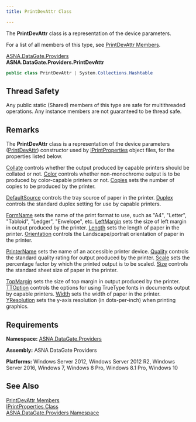 ```yaml
---
title: PrintDevAttr Class

---
```


The <span> **PrintDevAttr** </span> class is a representation of the device parameters. 

For a list of all members of this type, see [PrintDevAttr Members](print-dev-attr-members.html).

[ASNA.DataGate.Providers](datagate-providers-namespace.html) <br /> **ASNA.DataGate.Providers.<span>PrintDevAttr</span>** 
```cs
public class PrintDevAttr | System.Collections.Hashtable
```

## Thread Safety

Any public static (Shared) members of this type are safe for multithreaded operations. Any instance members are not guaranteed to be thread safe.
## Remarks

The **PrintDevAttr** class is a representation of the device parameters ([PrintDevAttr](print-dev-attr-class-print-dev-attr-constructor.html)) constructor used by [IPrintProperties](iprint-properties-class.html) object files, for the properties listed below.

[Collate](print-dev-attr-class-collate-property.html) controls whether the output produced by capable printers should be collated or not. [Color](print-dev-attr-class-color-property.html) controls whether non-monochrome output is to be produced by color-capable printers or not. [Copies](print-dev-attr-class-copies-property.html) sets the number of copies to be produced by the printer.

[DefaultSource](print-dev-attr-class-default-source-property.html) controls the tray source of paper in the printer. [ Duplex](print-dev-attr-class-duplex-property.html) controls the standard duplex setting for use by capable printers. 

[FormName](print-dev-attr-class-form-name-property.html) sets the name of the print format to use, such as "A4", "Letter", "Tabloid", "Ledger", "Envelope", etc. [LeftMargin](print-dev-attr-class-left-margin-property.html) sets the size of left margin in output produced by the printer. [ Length](print-dev-attr-class-length-property.html) sets the length of paper in the printer. [ Orientation](print-dev-attr-class-orientation-property.html) controls the Landscape/portrait orientation of paper in the printer.

[PrinterName](print-dev-attr-class-printer-name-property.html) sets the name of an accessible printer device. [ Quality](print-dev-attr-class-quality-property.html) controls the standard quality rating for output produced by the printer. [Scale](print-dev-attr-class-scale-property.html) sets the percentage factor by which the printed output is to be scaled. [ Size](print-dev-attr-class-size-property.html) controls the standard sheet size of paper in the printer.

[TopMargin](print-dev-attr-class-top-margin-property.html) sets the size of top margin in output produced by the printer. [ TTOption](print-dev-attr-classTTOption-property.html) controls the options for using TrueType fonts in documents output by capable printers. [ Width](print-dev-attr-class-width-property.html) sets the width of paper in the printer. [ YResolution](print-dev-attr-class-yresolution-property.html) sets the y-axis resolution (in dots-per-inch) when printing graphics. 
## Requirements

**Namespace:** [ ASNA.DataGate.Providers](datagate-providers-namespace.html) 

**Assembly:** ASNA DataGate Providers

**Platforms:** Windows Server 2012, Windows Server 2012 R2, Windows Server 2016, Windows 7, Windows 8 Pro, Windows 8.1 Pro, Windows 10
## See Also


[PrintDevAttr Members](print-dev-attr-members.html)
      <br />
[IPrintProperties Class](iprint-properties-class.html)
      <br />
[ASNA.DataGate.Providers Namespace](datagate-providers-namespace.html)

